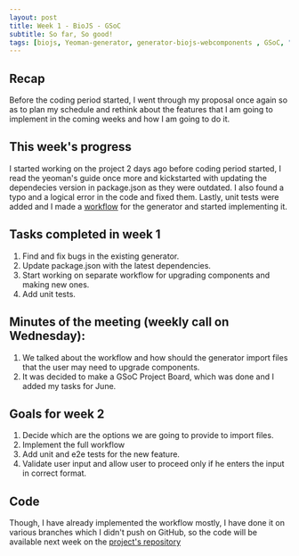 ```yaml
---
layout: post
title: Week 1 - BioJS - GSoC   
subtitle: So far, So good!
tags: [biojs, Yeoman-generator, generator-biojs-webcomponents , GSoC, "Summer of Code"]
---
```


## Recap
Before the coding period started, I went through my proposal once again so as to plan my schedule and rethink about the features that I am going to implement in the coming weeks and how I am going to do it.

## This week's progress
I started working on the project 2 days ago before coding period started, I read the yeoman's guide once more and kickstarted with updating the dependecies version in package.json as they were outdated. I also found a typo and a logical error in the code and fixed them. Lastly, unit tests were added and I made a [workflow](https://files.gitter.im/biojs/gsoc-2019/AIoD/Screenshot-2019-05-28-at-3.25.07-PM.png) for the generator and started implementing it.

## Tasks completed in week 1
  1. Find and fix bugs in the existing generator.
  2. Update package.json with the latest dependencies.
  3. Start working on separate workflow for upgrading components and making new ones.
  4. Add unit tests.

## Minutes of the meeting (weekly call on Wednesday):
  1. We talked about the workflow and how should the generator import files that the user may need to upgrade components.
  2. It was decided to make a GSoC Project Board, which was done and I added my tasks for June.

## Goals for week 2
  1. Decide which are the options we are going to provide to import files.
  2. Implement the full workflow
  3. Add unit and e2e tests for the new feature.
  4. Validate user input and allow user to proceed only if he enters the input in correct format.

## Code
Though, I have already implemented the workflow mostly, I have done it on various branches which I didn't push on GitHub, so the code will be available next week on the [project's repository](https://github.com/biojs/generator-biojs-webcomponents)